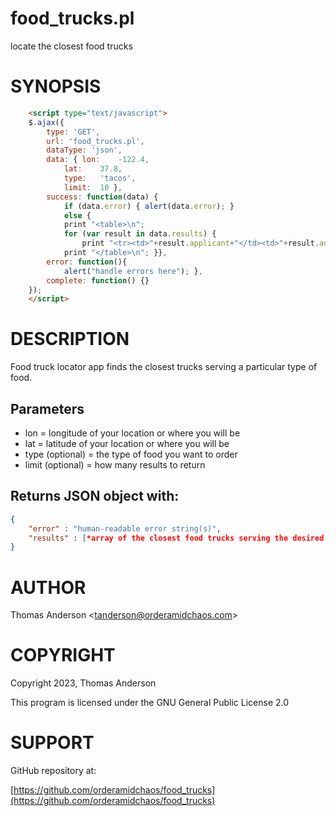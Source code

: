 # food_trucks.pl

locate the closest food trucks

# SYNOPSIS
```html
	<script type="text/javascript">
	$.ajax({
		type: 'GET',
		url: 'food_trucks.pl',
		dataType: 'json',
		data: {	lon:	-122.4,
			lat:	37.8,
			type:	'tacos',
			limit:	10 },
		success: function(data) {
		    if (data.error) { alert(data.error); }
		    else {
			print "<table>\n";
			for (var result in data.results) {
				print "<tr><td>"+result.applicant+"</td><td>"+result.address+"</td></tr>\n"; }
			print "</table>\n"; }},
		error: function(){
		    alert("handle errors here"); },
		complete: function() {}
	});
	</script>
```
# DESCRIPTION

Food truck locator app finds the closest trucks serving a particular type of food.

## Parameters

* lon = longitude of your location or where you will be
* lat = latitude of your location or where you will be
* type (optional) = the type of food you want to order
* limit (optional) = how many results to return

## Returns JSON object with:
```json
{
	"error" : "human-readable error string(s)",
	"results" : [*array of the closest food trucks serving the desired fare*]
}
```

# AUTHOR

Thomas Anderson <[tanderson@orderamidchaos.com](tanderson@orderamidchaos.com)>

# COPYRIGHT

Copyright 2023, Thomas Anderson

This program is licensed under the GNU General Public License 2.0

# SUPPORT

GitHub repository at:

[https://github.com/orderamidchaos/food_trucks](https://github.com/orderamidchaos/food_trucks)
